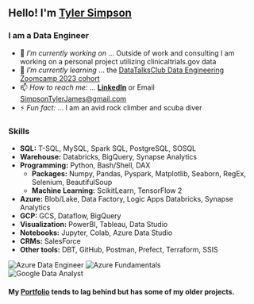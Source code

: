 ## Hello! I'm [Tyler Simpson](https://www.tylerjsimpson.com/)
### I am a Data Engineer
- 🔭 *I’m currently working on* ... Outside of work and consulting I am working on a personal project utilizing clinicaltrials.gov data
- 🌱 *I’m currently learning* ... the [DataTalksClub Data Engineering Zoomcamp 2023 cohort](https://github.com/DataTalksClub/data-engineering-zoomcamp)    
- 📫 *How to reach me:* ... **[LinkedIn](https://www.linkedin.com/in/tj-simpson/)** or Email SimpsonTylerJames@gmail.com  
- ⚡ *Fun fact:* ... I am an avid rock climber and scuba diver  

### Skills
* **SQL:**	T-SQL, MySQL, Spark SQL, PostgreSQL, SOSQL  
* **Warehouse:** 	Databricks, BigQuery, Synapse Analytics
* **Programming:**	Python, Bash/Shell, DAX  
  * **Packages:** Numpy, Pandas, Pyspark, Matplotlib, Seaborn, RegEx, Selenium, BeautifulSoup  
  * **Machine Learning:** ScikitLearn, TensorFlow 2  
* **Azure:** Blob/Lake, Data Factory, Logic Apps Databricks, Synapse Analytics  
* **GCP:** GCS, Dataflow, BigQuery  
* **Visualization:** 	PowerBI, Tableau, Data Studio  
* **Notebooks:**	Jupyter, Colab, Azure Data Studio  
* **CRMs:**		SalesForce  
* **Other tools:**	DBT, GitHub, Postman, Prefect, Terraform, SSIS  

![Azure Data Engineer](https://images.credly.com/size/110x110/images/61542181-0e8d-496c-a17c-3d4bf590eda1/azure-data-engineer-associate-600x600.png)
![Azure Fundamentals](https://images.credly.com/size/110x110/images/be8fcaeb-c769-4858-b567-ffaaa73ce8cf/image.png)  
![Google Data Analyst](https://user-images.githubusercontent.com/94872173/208488735-32ae18ea-d8fa-4312-a526-daea347a19a7.png)
  
#### My **[Portfolio](https://www.tylerjsimpson.com/)** tends to lag behind but has some of my older projects.
